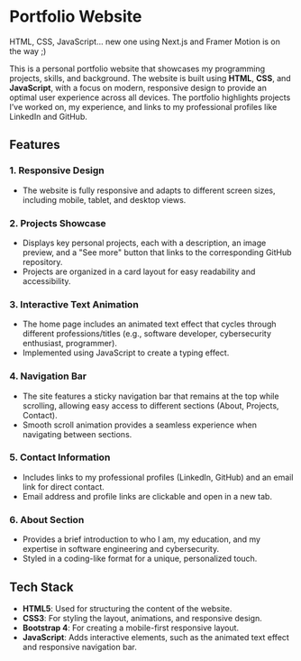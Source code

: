 # Portfolio Website

HTML, CSS, JavaScript... new one using Next.js and Framer Motion is on the way ;)

This is a personal portfolio website that showcases my programming projects, skills, and background. The website is built using **HTML**, **CSS**, and **JavaScript**, with a focus on modern, responsive design to provide an optimal user experience across all devices. The portfolio highlights projects I’ve worked on, my experience, and links to my professional profiles like LinkedIn and GitHub.

## Features

### 1. **Responsive Design**
   - The website is fully responsive and adapts to different screen sizes, including mobile, tablet, and desktop views.

### 2. **Projects Showcase**
   - Displays key personal projects, each with a description, an image preview, and a "See more" button that links to the corresponding GitHub repository.
   - Projects are organized in a card layout for easy readability and accessibility.

### 3. **Interactive Text Animation**
   - The home page includes an animated text effect that cycles through different professions/titles (e.g., software developer, cybersecurity enthusiast, programmer).
   - Implemented using JavaScript to create a typing effect.

### 4. **Navigation Bar**
   - The site features a sticky navigation bar that remains at the top while scrolling, allowing easy access to different sections (About, Projects, Contact).
   - Smooth scroll animation provides a seamless experience when navigating between sections.

### 5. **Contact Information**
   - Includes links to my professional profiles (LinkedIn, GitHub) and an email link for direct contact.
   - Email address and profile links are clickable and open in a new tab.

### 6. **About Section**
   - Provides a brief introduction to who I am, my education, and my expertise in software engineering and cybersecurity.
   - Styled in a coding-like format for a unique, personalized touch.

## Tech Stack

- **HTML5**: Used for structuring the content of the website.
- **CSS3**: For styling the layout, animations, and responsive design.
- **Bootstrap 4**: For creating a mobile-first responsive layout.
- **JavaScript**: Adds interactive elements, such as the animated text effect and responsive navigation bar.
  
